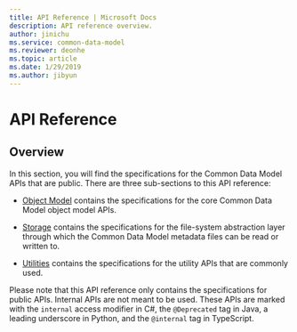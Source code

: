 ```yaml
---
title: API Reference | Microsoft Docs
description: API reference overview.
author: jinichu
ms.service: common-data-model
ms.reviewer: deonhe 
ms.topic: article
ms.date: 1/29/2019
ms.author: jibyun
---
```


# API Reference

## Overview

In this section, you will find the specifications for the Common Data Model APIs that are public. There are three sub-sections to this API reference:

* [Object Model](cdm/cdm.md) contains the specifications for the core Common Data Model object model APIs.

* [Storage](storage/storage.md) contains the specifications for the file-system abstraction layer through which the Common Data Model metadata files can be read or written to.

* [Utilities](utilities/utilities.md) contains the specifications for the utility APIs that are commonly used.

Please note that this API reference only contains the specifications for public APIs. Internal APIs are not meant to be used. These APIs are marked with the `internal` access modifier in C#, the `@Deprecated` tag in Java, a leading underscore in Python, and the `@internal` tag in TypeScript.






